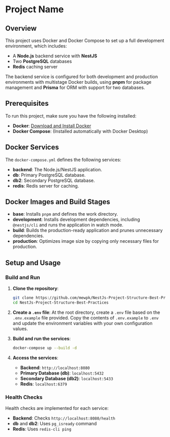# Project Name

## Overview

This project uses Docker and Docker Compose to set up a full development environment, which includes:

- A **Node.js** backend service with **NestJS**
- Two **PostgreSQL** databases
- **Redis** caching server

The backend service is configured for both development and production environments with multistage Docker builds, using **pnpm** for package management and **Prisma** for ORM with support for two databases.

## Prerequisites

To run this project, make sure you have the following installed:

- **Docker**: [Download and Install Docker](https://docs.docker.com/get-docker/)
- **Docker Compose**: (Installed automatically with Docker Desktop)

## Docker Services

The `docker-compose.yml` defines the following services:

- **backend**: The Node.js/NestJS application.
- **db**: Primary PostgreSQL database.
- **db2**: Secondary PostgreSQL database.
- **redis**: Redis server for caching.

## Docker Images and Build Stages

- **base**: Installs `pnpm` and defines the work directory.
- **development**: Installs development dependencies, including `@nestjs/cli` and runs the application in watch mode.
- **build**: Builds the production-ready application and prunes unnecessary dependencies.
- **production**: Optimizes image size by copying only necessary files for production.

## Setup and Usage

### Build and Run

1. **Clone the repository**:

   ```bash
   git clone https://github.com/mewpk/NestJs-Project-Structure-Best-Practices.git
   cd NestJs-Project-Structure-Best-Practices
   ```

2. **Create a `.env` file**: At the root directory, create a `.env` file based on the `.env.example` file provided. Copy the contents of `.env.example` to `.env` and update the environment variables with your own configuration values.

3. **Build and run the services**:

   ```bash
   docker-compose up --build -d
   ```

4. **Access the services**:
   - **Backend**: `http://localhost:8080`
   - **Primary Database (db)**: `localhost:5432`
   - **Secondary Database (db2)**: `localhost:5433`
   - **Redis**: `localhost:6379`

### Health Checks

Health checks are implemented for each service:

- **Backend**: Checks `http://localhost:8080/health`
- **db** and **db2**: Uses `pg_isready` command
- **Redis**: Uses `redis-cli ping`
